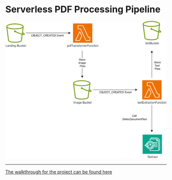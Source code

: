 # Serverless PDF Processing Pipeline

![project workflow image](./pdfTransformWorkflow.png)

---

[The walkthrough for the project can be found here](https://brainstobytes.com/serverless-pdf-processing-pipeline)